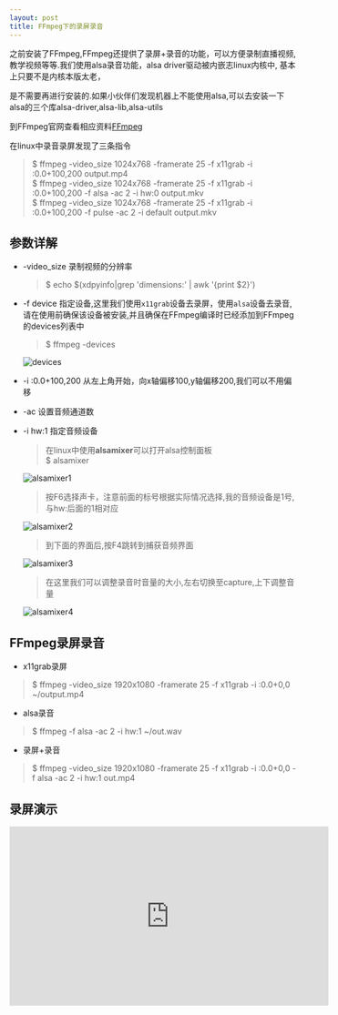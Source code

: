 ```yaml
---
layout: post
title: FFmpeg下的录屏录音
---
```

<div class="message">

  之前安装了FFmpeg,FFmpeg还提供了录屏+录音的功能，可以方便录制直播视频,教学视频等等.我们使用alsa录音功能，alsa driver驱动被内嵌志linux内核中,  基本上只要不是内核本版太老，
  
  是不需要再进行安装的.如果小伙伴们发现机器上不能使用alsa,可以去安装一下alsa的三个库alsa-driver,alsa-lib,alsa-utils
  
</div>

到FFmpeg官网查看相应资料[FFmpeg](https://trac.FFmpeg.org/wiki/Capture/Desktop)

在linux中录音录屏发现了三条指令

>$ ffmpeg -video_size 1024x768 -framerate 25 -f x11grab -i :0.0+100,200 output.mp4  
$ ffmpeg -video_size 1024x768 -framerate 25 -f x11grab -i :0.0+100,200 -f alsa -ac 2 -i hw:0 output.mkv  
$ ffmpeg -video_size 1024x768 -framerate 25 -f x11grab -i :0.0+100,200 -f pulse -ac 2 -i default output.mkv

## 参数详解

* -video_size 录制视频的分辨率
    
    > $ echo $(xdpyinfo|grep 'dimensions:' | awk '{print $2}')

* -f device 指定设备,这里我们使用`x11grab`设备去录屏，使用`alsa`设备去录音,请在使用前确保该设备被安装,并且确保在FFmpeg编译时已经添加到FFmpeg的devices列表中
    
    > $ ffmpeg -devices 
    
    ![devices](http://wx2.sinaimg.cn/mw690/0066vfZIly1fi8w3o7lwlj30i30ccjsq.jpg)
  
* -i :0.0+100,200 从左上角开始，向x轴偏移100,y轴偏移200,我们可以不用偏移

* -ac 设置音频通道数

* -i hw:1 指定音频设备
    
    > 在linux中使用**alsamixer**可以打开alsa控制面板  
    $ alsamixer
    
    ![alsamixer1](http://wx2.sinaimg.cn/mw690/0066vfZIly1fi8xca8cxnj30fy0fljrm.jpg)
    
    > 按F6选择声卡，注意前面的标号根据实际情况选择,我的音频设备是1号,与hw:后面的1相对应 
    
    ![alsamixer2](http://wx1.sinaimg.cn/mw690/0066vfZIly1fi8xcacuntj30fy0flaag.jpg)
    
    > 到下面的界面后,按F4跳转到捕获音频界面  
        
    ![alsamixer3](http://wx3.sinaimg.cn/mw690/0066vfZIly1fi8xcabjxhj30fy0fl0t3.jpg)
    
    > 在这里我们可以调整录音时音量的大小,左右切换至capture,上下调整音量
    
    ![alsamixer4](http://wx3.sinaimg.cn/mw690/0066vfZIly1fi8xcab104j30fy0fldg7.jpg)
    
## FFmpeg录屏录音

* x11grab录屏

> $ ffmpeg -video_size 1920x1080 -framerate 25 -f x11grab -i :0.0+0,0 ~/output.mp4

* alsa录音

> $ ffmpeg -f alsa -ac 2 -i hw:1 ~/out.wav

* 录屏+录音

> $ ffmpeg -video_size 1920x1080 -framerate 25 -f x11grab -i :0.0+0,0 -f alsa -ac 2 -i hw:1 out.mp4

## 录屏演示

<iframe width="560" height="315" src="https://www.youtube.com/embed/opsIp_vBe5s" frameborder="0" allowfullscreen></iframe>




